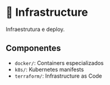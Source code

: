 # 🐳 Infrastructure

Infraestrutura e deploy.

## Componentes
- `docker/`: Containers especializados
- `k8s/`: Kubernetes manifests
- `terraform/`: Infrastructure as Code
